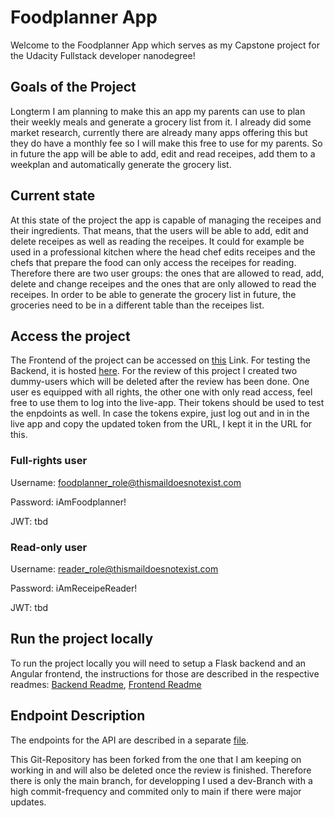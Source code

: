 # Foodplanner App
Welcome to the Foodplanner App which serves as my Capstone project for the Udacity Fullstack developer nanodegree!

## Goals of the Project
Longterm I am planning to make this an app my parents can use to plan their weekly meals and generate a grocery list from it. I already did some market research, currently there are already many apps offering this but they do have a monthly fee so I will make this free to use for my parents. So in future the app will be able to add, edit and read receipes, add them to a weekplan and automatically generate the grocery list.

## Current state
At this state of the project the app is capable of managing the receipes and their ingredients. That means, that the users will be able to add, edit and delete receipes as well as reading the receipes. It could for example be used in a professional kitchen where the head chef edits receipes and the chefs that prepare the food can only access the receipes for reading. Therefore there are two user groups: the ones that are allowed to read, add, delete and change receipes and the ones that are only allowed to read the receipes. In order to be able to generate the grocery list in future, the groceries need to be in a different table than the receipes list.

## Access the project
The Frontend of the project can be accessed on [this](https://foodplanner-frontend.onrender.com) Link. For testing the Backend, it is hosted [here](https://foodplanner-backend.onrender.com). For the review of this project I created two dummy-users which will be deleted after the review has been done. One user es equipped with all rights, the other one with only read access, feel free to use them to log into the live-app. Their tokens should be used to test the enpdoints as well. In case the tokens expire, just log out and in in the live app and copy the updated token from the URL, I kept it in the URL for this.

### Full-rights user
Username: foodplanner_role@thismaildoesnotexist.com

Password: iAmFoodplanner!

JWT: tbd

### Read-only user
Username: reader_role@thismaildoesnotexist.com

Password: iAmReceipeReader!

JWT: tbd

## Run the project locally
To run the project locally you will need to setup a Flask backend and an Angular frontend, the instructions for those are described in the respective readmes:
[Backend Readme](/backend/README.md), [Frontend Readme](/foodplanner-frontend/README.md)

## Endpoint Description
The endpoints for the API are described in a separate [file](7backend/Endpoints.md).

This Git-Repository has been forked from the one that I am keeping on working in and will also be deleted once the review is finished. Therefore there is only the main branch, for developping I used a dev-Branch with a high commit-frequency and commited only to main if there were major updates.